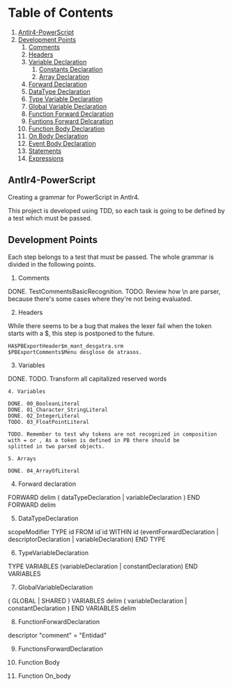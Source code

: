 # Table of Contents
1. [Antlr4-PowerScript](#antlr4-PowerScript)
2. [Development Points](#development-points)
	1. [Comments](#comments)
	2. [Headers](#headers)
	3. [Variable Declaration](#variable-declaration)
		1. [Constants Declaration](#constant-declaration)
		2. [Array Declaration](#array-declaration)
	4. [Forward Declaration](#forward-declaration)
	5. [DataType Declaration](#datatype-declaration)
	6. [Type Variable Declaration](#type-variable-declaration)
	7. [Global Variable Declaration](#global-variable-declaration)
	8. [Function Forward Declaration](#function-forward-declaration)
	9. [Funtions Forward Delcaration](#functions-forward-declaration)
    10. [Function Body Declaration](#function-body-declaration)
    12. [On Body Declaration](#on-body-declaration)
    13. [Event Body Declaration](#event-body-declaration)
	14. [Statements](#statements)
	15. [Expressions](#expressions)

## Antlr4-PowerScript
Creating a grammar for PowerScript in Antlr4.

This project is developed using TDD, so each task is going to be defined by a test which must be passed.

## Development Points
Each step belongs to a test that must be passed. The whole grammar is divided in the following points.

1. Comments

DONE. TestCommentsBasicRecognition. 
TODO. Review how \n are parser, because there's some cases where they're not being evaluated.

2. Headers

While there seems to be a bug that makes the lexer fail when the token starts with a $, this step is postponed to the future.

```
HA$PBExportHeader$m_mant_desgatra.srm
$PBExportComments$Menu desglose de atrasos.

```

3. Variables

DONE. 
TODO. Transform all capitalized reserved words 

	4. Variables

	DONE. 00_BooleanLiteral
	DONE. 01_Character_StringLiteral
	DONE. 02_IntegerLiteral
	TODO. 03_FloatPointLiteral

	TODO. Remember to test why tokens are not recognized in composition with = or , As a token is defined in PB there should be 
	splitted in two parsed objects.

	5. Arrays

	DONE. 04_ArrayOfLiteral

4. Forward declaration

FORWARD delim
( dataTypeDeclaration | variableDeclaration ) 
END FORWARD delim

5. DataTypeDeclaration

scopeModifier TYPE id FROM id`id WITHIN id 
(eventForwardDeclaration | descriptorDeclaration | variableDeclaration)
END TYPE

6. TypeVariableDeclaration

TYPE VARIABLES
(variableDeclaration | constantDeclaration)
END VARIABLES

7. GlobalVariableDeclaration

( GLOBAL | SHARED ) VARIABLES delim
( variableDeclaration | constantDeclaration )
END VARIABLES delim

8. FunctionForwardDeclaration

descriptor "comment" = "Entidad"

9. FunctionsForwardDeclaration

10. Function Body

11. Function On_body


